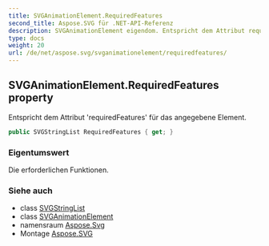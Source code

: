 ```yaml
---
title: SVGAnimationElement.RequiredFeatures
second_title: Aspose.SVG für .NET-API-Referenz
description: SVGAnimationElement eigendom. Entspricht dem Attribut requiredFeatures für das angegebene Element.
type: docs
weight: 20
url: /de/net/aspose.svg/svganimationelement/requiredfeatures/
---
```

## SVGAnimationElement.RequiredFeatures property

Entspricht dem Attribut 'requiredFeatures' für das angegebene Element.

```csharp
public SVGStringList RequiredFeatures { get; }
```

### Eigentumswert

Die erforderlichen Funktionen.

### Siehe auch

* class [SVGStringList](../../../aspose.svg.datatypes/svgstringlist/)
* class [SVGAnimationElement](../)
* namensraum [Aspose.Svg](../../svganimationelement/)
* Montage [Aspose.SVG](../../../)


